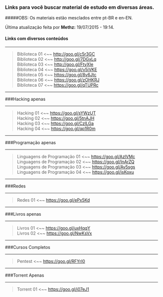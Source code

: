 ### Links para você buscar material de estudo em diversas áreas.
#####OBS: Os materiais estão mesclados entre pt-BR e en-EN.    

Última atualização feita por **Methz:** 19/07/2015 - 19:14.    

#### Links com diversos conteúdos 
- - -

>Biblioteca 01  <~~ http://goo.gl/c5r3GC  
Biblioteca 02  <~~ http://goo.gl/7DGxLq  
Biblioteca 03  <~~ http://goo.gl/FtyXIe  
Biblioteca 04 <~~ https://goo.gl/v5iVKE  
Biblioteca 05 <~~ https://goo.gl/8v6Jtc  
Biblioteca 06 <~~ https://goo.gl/zOHKRJ  
Biblioteca 07 <~~ https://goo.gl/qTUPRc  


- - -
###Hacking apenas 
- - -
 
>Hacking 01 <~~ https://goo.gl/sYWzUT  
Hacking 02 <~~ https://goo.gl/5tnAJH  
Hacking 03 <~~ https://goo.gl/CzlLGa  
Hacking 04 <~~ https://goo.gl/qp1R0m

- - -
###Programação apenas
- - -

>Linguagens de Programação 01 <~~ https://goo.gl/AzlVMc  
Linguagens de Programação 02 <~~ https://goo.gl/InArZQ  
Linguagens de Programação 03 <~~ https://goo.gl/Av5sgs  
Linguagens de Programação 04 <~~ https://goo.gl/isKoxu  


- - -
###Redes
- - -

>Redes 01 <~~ https://goo.gl/ePx5Kd 


- - -
###Livros apenas
- - -

>Livros 01 <~~ https://goo.gl/uxHqqY      
Livros 02 <~~ https://goo.gl/NwKsVx  


- - -
###Cursos Completos
- - - 

>Pentest <~~ https://goo.gl/RFYrI0

- - -
###Torrent Apenas
- - -

>Torrent 01 <~~ https://goo.gl/j07eJ1

